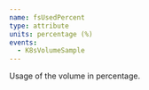 ```yaml
---
name: fsUsedPercent
type: attribute
units: percentage (%)
events:
  - K8sVolumeSample
---
```


Usage of the volume in percentage.